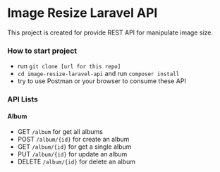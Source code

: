 # Image Resize Laravel API

This project is created for provide REST API for manipulate image size.

### How to start project

-   run `git clone [url for this repo] `
-   `cd image-resize-laravel-api` and run `composer install`
-   try to use Postman or your browser to consume these API

### API Lists

#### Album

-   GET `/album` for get all albums
-   POST `/album/{id}` for create an album
-   GET `/album/{id}` for get a single album
-   PUT `/album/{id}` for update an album
-   DELETE `/album/{id}` for delete an album
